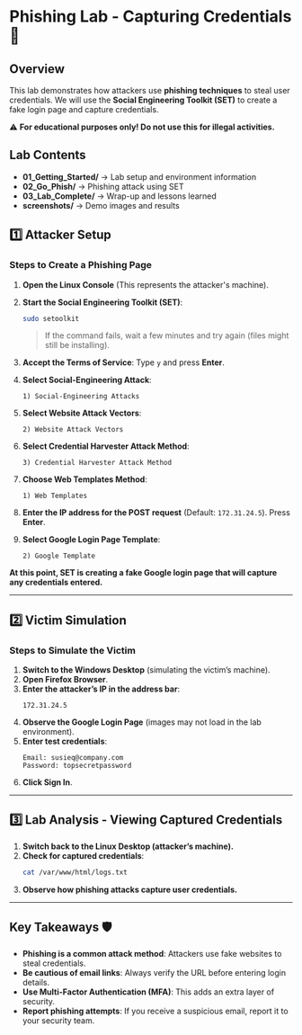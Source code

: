 # Phishing Lab - Capturing Credentials 🎣

## Overview
This lab demonstrates how attackers use **phishing techniques** to steal user credentials. We will use the **Social Engineering Toolkit (SET)** to create a fake login page and capture credentials.

⚠️ **For educational purposes only! Do not use this for illegal activities.**  

## Lab Contents
- **01_Getting_Started/** → Lab setup and environment information
- **02_Go_Phish/** → Phishing attack using SET
- **03_Lab_Complete/** → Wrap-up and lessons learned
- **screenshots/** → Demo images and results

## 1️⃣ Attacker Setup
### Steps to Create a Phishing Page

1. **Open the Linux Console** (This represents the attacker's machine).
2. **Start the Social Engineering Toolkit (SET)**:
   ```sh
   sudo setoolkit
   ```
   > If the command fails, wait a few minutes and try again (files might still be installing).

3. **Accept the Terms of Service**: Type `y` and press **Enter**.
4. **Select Social-Engineering Attack**:
   ```
   1) Social-Engineering Attacks
   
5. **Select Website Attack Vectors**:
   ```
   2) Website Attack Vectors

6. **Select Credential Harvester Attack Method**:
   ```
   3) Credential Harvester Attack Method
   ```
7. **Choose Web Templates Method**:
   ```
   1) Web Templates
   ```
8. **Enter the IP address for the POST request** (Default: `172.31.24.5`). Press **Enter**.
9. **Select Google Login Page Template**:
   ```
   2) Google Template
   ```

**At this point, SET is creating a fake Google login page that will capture any credentials entered.**

---

## 2️⃣ Victim Simulation
### Steps to Simulate the Victim
1. **Switch to the Windows Desktop** (simulating the victim’s machine).
2. **Open Firefox Browser**.
3. **Enter the attacker’s IP in the address bar**:
   ```
   172.31.24.5
   ```
4. **Observe the Google Login Page** (images may not load in the lab environment).
5. **Enter test credentials**:
   ```
   Email: susieq@company.com
   Password: topsecretpassword
   ```
6. **Click Sign In**.
   
---

## 3️⃣ Lab Analysis - Viewing Captured Credentials
1. **Switch back to the Linux Desktop (attacker’s machine).**
2. **Check for captured credentials**:
   ```sh
   cat /var/www/html/logs.txt
   ```
3. **Observe how phishing attacks capture user credentials.**

---

## Key Takeaways 🛡️
- **Phishing is a common attack method**: Attackers use fake websites to steal credentials.
- **Be cautious of email links**: Always verify the URL before entering login details.
- **Use Multi-Factor Authentication (MFA)**: This adds an extra layer of security.
- **Report phishing attempts**: If you receive a suspicious email, report it to your security team.
